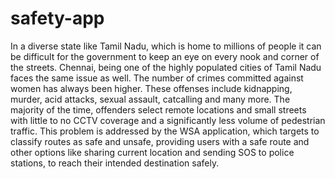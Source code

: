 # safety-app
In a diverse state like Tamil Nadu, which is home to millions of people it can be difficult for the government to keep an eye on every nook and corner of the streets. Chennai, being one of the highly populated cities of Tamil Nadu faces the same issue as well. The number of crimes committed against women has always been higher. These offenses include kidnapping, murder, acid attacks, sexual assault, catcalling and many more. The majority of the time, offenders select remote locations and small streets with little to no CCTV coverage and a significantly less volume of pedestrian traffic. This problem is addressed by the WSA application, which targets to classify routes as safe and unsafe, providing users with a safe route and other options like sharing current location and sending SOS to police stations, to reach their intended destination safely.
